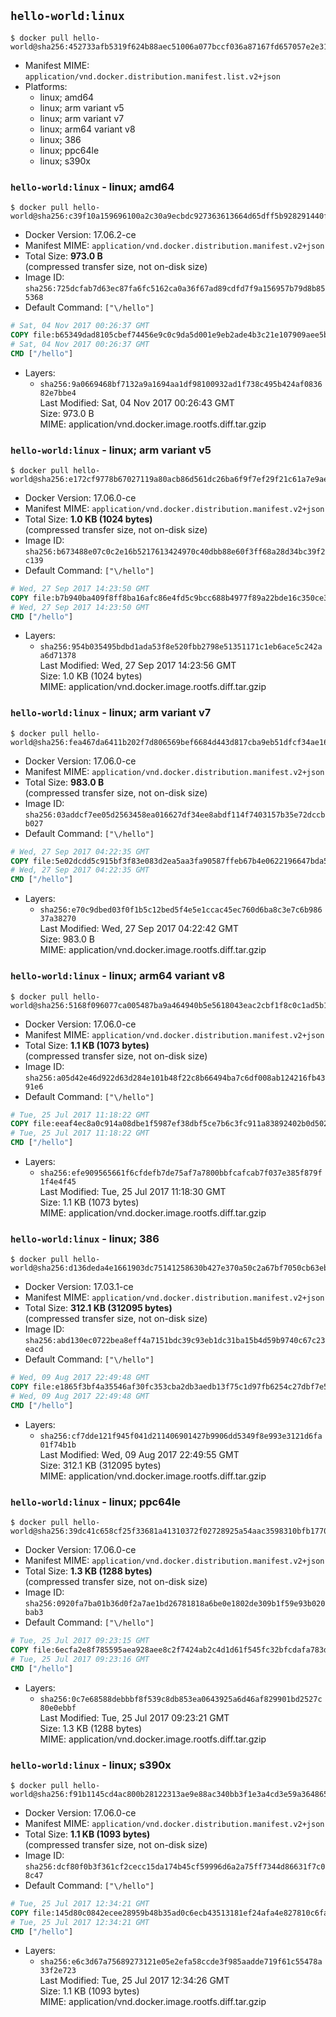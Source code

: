 ## `hello-world:linux`

```console
$ docker pull hello-world@sha256:452733afb5319f624b88aec51006a077bccf036a87167fd657057e2e31f42736
```

-	Manifest MIME: `application/vnd.docker.distribution.manifest.list.v2+json`
-	Platforms:
	-	linux; amd64
	-	linux; arm variant v5
	-	linux; arm variant v7
	-	linux; arm64 variant v8
	-	linux; 386
	-	linux; ppc64le
	-	linux; s390x

### `hello-world:linux` - linux; amd64

```console
$ docker pull hello-world@sha256:c39f10a159696100a2c30a9ecbdc927363613664d65dff5b928291440f75a76b
```

-	Docker Version: 17.06.2-ce
-	Manifest MIME: `application/vnd.docker.distribution.manifest.v2+json`
-	Total Size: **973.0 B**  
	(compressed transfer size, not on-disk size)
-	Image ID: `sha256:725dcfab7d63ec87fa6fc5162ca0a36f67ad89cdfd7f9a156957b79d8b855368`
-	Default Command: `["\/hello"]`

```dockerfile
# Sat, 04 Nov 2017 00:26:37 GMT
COPY file:b65349dad8105cbef74456e9c0c9da5d001e9eb2ade4b3c21e107909aee5b25a in / 
# Sat, 04 Nov 2017 00:26:37 GMT
CMD ["/hello"]
```

-	Layers:
	-	`sha256:9a0669468bf7132a9a1694aa1df98100932ad1f738c495b424af083682e7bbe4`  
		Last Modified: Sat, 04 Nov 2017 00:26:43 GMT  
		Size: 973.0 B  
		MIME: application/vnd.docker.image.rootfs.diff.tar.gzip

### `hello-world:linux` - linux; arm variant v5

```console
$ docker pull hello-world@sha256:e172cf9778b67027119a80acb86d561dc26ba6f9f7ef29f21c61a7e9ae8d2ba2
```

-	Docker Version: 17.06.0-ce
-	Manifest MIME: `application/vnd.docker.distribution.manifest.v2+json`
-	Total Size: **1.0 KB (1024 bytes)**  
	(compressed transfer size, not on-disk size)
-	Image ID: `sha256:b673488e07c0c2e16b5217613424970c40dbb88e60f3ff68a28d34bc39f2c139`
-	Default Command: `["\/hello"]`

```dockerfile
# Wed, 27 Sep 2017 14:23:50 GMT
COPY file:b7b940ba409f8ff8ba16afc86e4fd5c9bcc688b4977f89a22bde16c350ce3a27 in / 
# Wed, 27 Sep 2017 14:23:50 GMT
CMD ["/hello"]
```

-	Layers:
	-	`sha256:954b035495bdbd1ada53f8e520fbb2798e51351171c1eb6ace5c242aa6d71378`  
		Last Modified: Wed, 27 Sep 2017 14:23:56 GMT  
		Size: 1.0 KB (1024 bytes)  
		MIME: application/vnd.docker.image.rootfs.diff.tar.gzip

### `hello-world:linux` - linux; arm variant v7

```console
$ docker pull hello-world@sha256:fea467da6411b202f7d806569bef6684d443d817cba9eb51dfcf34ae162a2927
```

-	Docker Version: 17.06.0-ce
-	Manifest MIME: `application/vnd.docker.distribution.manifest.v2+json`
-	Total Size: **983.0 B**  
	(compressed transfer size, not on-disk size)
-	Image ID: `sha256:03addcf7ee05d2563458ea016627df34ee8abdf114f7403157b35e72dccbb027`
-	Default Command: `["\/hello"]`

```dockerfile
# Wed, 27 Sep 2017 04:22:35 GMT
COPY file:5e02dcdd5c915bf3f83e083d2ea5aa3fa90587ffeb67b4e0622196647bda58c4 in / 
# Wed, 27 Sep 2017 04:22:35 GMT
CMD ["/hello"]
```

-	Layers:
	-	`sha256:e70c9dbed03f0f1b5c12bed5f4e5e1ccac45ec760d6ba8c3e7c6b98637a38270`  
		Last Modified: Wed, 27 Sep 2017 04:22:42 GMT  
		Size: 983.0 B  
		MIME: application/vnd.docker.image.rootfs.diff.tar.gzip

### `hello-world:linux` - linux; arm64 variant v8

```console
$ docker pull hello-world@sha256:5168f096077ca005487ba9a464940b5e5618043eac2cbf1f8c0c1ad5b1e6079b
```

-	Docker Version: 17.06.0-ce
-	Manifest MIME: `application/vnd.docker.distribution.manifest.v2+json`
-	Total Size: **1.1 KB (1073 bytes)**  
	(compressed transfer size, not on-disk size)
-	Image ID: `sha256:a05d42e46d922d63d284e101b48f22c8b66494ba7c6df008ab124216fb4391e6`
-	Default Command: `["\/hello"]`

```dockerfile
# Tue, 25 Jul 2017 11:18:22 GMT
COPY file:eeaf4ec8a0c914a08dbe1f5987ef38dbf5ce7b6c3fc911a83892402b0d502ef6 in / 
# Tue, 25 Jul 2017 11:18:22 GMT
CMD ["/hello"]
```

-	Layers:
	-	`sha256:efe909565661f6cfdefb7de75af7a7800bbfcafcab7f037e385f879f1f4e4f45`  
		Last Modified: Tue, 25 Jul 2017 11:18:30 GMT  
		Size: 1.1 KB (1073 bytes)  
		MIME: application/vnd.docker.image.rootfs.diff.tar.gzip

### `hello-world:linux` - linux; 386

```console
$ docker pull hello-world@sha256:d136deda4e1661903dc75141258630b427e370a50c2a67bf7050cb63eb582ece
```

-	Docker Version: 17.03.1-ce
-	Manifest MIME: `application/vnd.docker.distribution.manifest.v2+json`
-	Total Size: **312.1 KB (312095 bytes)**  
	(compressed transfer size, not on-disk size)
-	Image ID: `sha256:abd130ec0722bea8eff4a7151bdc39c93eb1dc31ba15b4d59b9740c67c23eacd`
-	Default Command: `["\/hello"]`

```dockerfile
# Wed, 09 Aug 2017 22:49:48 GMT
COPY file:e1865f3bf4a35546af30fc353cba2db3aedb13f75c1d97fb6254c27dbf7e5b67 in / 
# Wed, 09 Aug 2017 22:49:48 GMT
CMD ["/hello"]
```

-	Layers:
	-	`sha256:cf7dde121f945f041d211406901427b9906dd5349f8e993e3121d6fa01f74b1b`  
		Last Modified: Wed, 09 Aug 2017 22:49:55 GMT  
		Size: 312.1 KB (312095 bytes)  
		MIME: application/vnd.docker.image.rootfs.diff.tar.gzip

### `hello-world:linux` - linux; ppc64le

```console
$ docker pull hello-world@sha256:39dc41c658cf25f33681a41310372f02728925a54aac3598310bfb1770615fc9
```

-	Docker Version: 17.06.0-ce
-	Manifest MIME: `application/vnd.docker.distribution.manifest.v2+json`
-	Total Size: **1.3 KB (1288 bytes)**  
	(compressed transfer size, not on-disk size)
-	Image ID: `sha256:0920fa7ba01b36d0f2a7ae1bd26781818a6be0e1802de309b1f59e93b020bab3`
-	Default Command: `["\/hello"]`

```dockerfile
# Tue, 25 Jul 2017 09:23:15 GMT
COPY file:6ecfa2e8f785595aea928aee8c2f7424ab2c4d1d61f545fc32bfcdafa783d866 in / 
# Tue, 25 Jul 2017 09:23:16 GMT
CMD ["/hello"]
```

-	Layers:
	-	`sha256:0c7e68588debbbf8f539c8db853ea0643925a6d46af829901bd2527c80e0ebbf`  
		Last Modified: Tue, 25 Jul 2017 09:23:21 GMT  
		Size: 1.3 KB (1288 bytes)  
		MIME: application/vnd.docker.image.rootfs.diff.tar.gzip

### `hello-world:linux` - linux; s390x

```console
$ docker pull hello-world@sha256:f91b1145cd4ac800b28122313ae9e88ac340bb3f1e3a4cd3e59a3648650f3275
```

-	Docker Version: 17.06.0-ce
-	Manifest MIME: `application/vnd.docker.distribution.manifest.v2+json`
-	Total Size: **1.1 KB (1093 bytes)**  
	(compressed transfer size, not on-disk size)
-	Image ID: `sha256:dcf80f0b3f361cf2cecc15da174b45cf59996d6a2a75ff7344d86631f7c08c47`
-	Default Command: `["\/hello"]`

```dockerfile
# Tue, 25 Jul 2017 12:34:21 GMT
COPY file:145d80c0842ecee28959b48b35ad0c6ecb43513181ef24afa4e827810c6fa739 in / 
# Tue, 25 Jul 2017 12:34:21 GMT
CMD ["/hello"]
```

-	Layers:
	-	`sha256:e6c3d67a75689273121e05e2efa58ccde3f985aadde719f61c55478a33f2e723`  
		Last Modified: Tue, 25 Jul 2017 12:34:26 GMT  
		Size: 1.1 KB (1093 bytes)  
		MIME: application/vnd.docker.image.rootfs.diff.tar.gzip
